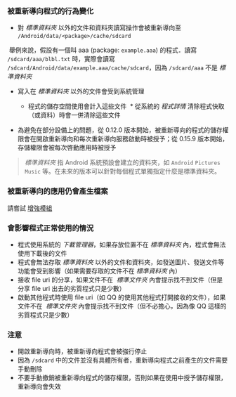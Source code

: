 ### 被重新導向程式的行為變化

* 對 _標準資料夾_ 以外的文件和資料夾讀寫操作會被重新導向至 `/Android/data/<package>/cache/sdcard`

  舉例來說，假設有一個叫 aaa (package: `example.aaa`) 的程式．讀寫 `/sdcard/aaa/blbl.txt` 時，實際會讀寫 `/sdcard/Android/data/example.aaa/cache/sdcard`，因為 `/sdcard/aaa` 不是  _標準資料夾_

* 寫入在 _標準資料夾_ 以外的文件會受到系統管理
  * 程式的儲存空間使用會計入這些文件
  * 從系統的 _程式詳情_ 清除程式快取（或資料）時會一併清除這些文件

* 為避免在部分設備上的問題，從 0.12.0 版本開始，被重新導向的程式的儲存權限會在開啟重新導向和每次重新導向服務啟動時被授予；從 0.15.9 版本開始，存儲權限會被每次啓動應用時被授予

> _標準資料夾_ 指 Android 系統預設會建立的資料夾，如 `Android` `Pictures` `Music` 等。在未來的版本可以針對每個程式單獨指定什麼是標準資料夾。

### 被重新導向的應用仍會產生檔案

請嘗試 [增強模組](https://rikka.app/storage_redirect/docs/zh-TW/?doc=%E5%A2%9E%E5%BC%B7%E6%A8%A1%E7%B5%84)

### 會影響程式正常使用的情況

* 程式使用系統的 _下載管理器_，如果存放位置不在 _標準資料夾_ 內，程式會無法使用下載後的文件
* 程式會無法存取 _標準資料夾_ 以外的文件和資料夾，如發送圖片、發送文件等功能會受到影響（如果需要存取的文件不在 _標準資料夾_ 內）
* 接收 file uri 的分享，如果文件不在  _標準文件夾_ 內會提示找不到文件（但是分享 file uri 出去的劣質程式只是少數）
* 啟動其他程式時使用 file uri（如 QQ 的使用其他程式打開接收的文件），如果文件不在  _標準文件夾_ 內會提示找不到文件（但不必擔心，因為像 QQ 這樣的劣質程式只是少數）

### 注意

* 開啟重新導向時，被重新導向程式會被強行停止
* 因為 `/sdcard` 中的文件並沒有具體所有者，重新導向程式之前產生的文件需要手動刪除
* 不要手動撤銷被重新導向程式的儲存權限，否則如果在使用中授予儲存權限，重新導向會失效
